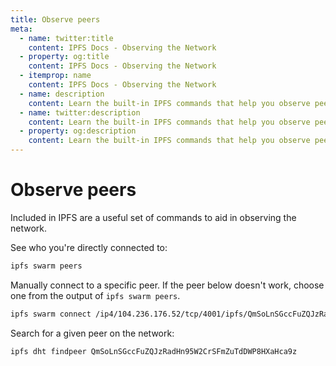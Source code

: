 ```yaml
---
title: Observe peers
meta:
  - name: twitter:title
    content: IPFS Docs - Observing the Network
  - property: og:title
    content: IPFS Docs - Observing the Network
  - itemprop: name
    content: IPFS Docs - Observing the Network
  - name: description
    content: Learn the built-in IPFS commands that help you observe peers on the network.
  - name: twitter:description
    content: Learn the built-in IPFS commands that help you observe peers on the network.
  - property: og:description
    content: Learn the built-in IPFS commands that help you observe peers on the network.
---
```


# Observe peers

Included in IPFS are a useful set of commands to aid in observing the network.

See who you're directly connected to:

```sh
ipfs swarm peers
```

Manually connect to a specific peer. If the peer below doesn't work, choose one from the output of `ipfs swarm peers`.

```sh
ipfs swarm connect /ip4/104.236.176.52/tcp/4001/ipfs/QmSoLnSGccFuZQJzRadHn95W2CrSFmZuTdDWP8HXaHca9z
```

Search for a given peer on the network:

```sh
ipfs dht findpeer QmSoLnSGccFuZQJzRadHn95W2CrSFmZuTdDWP8HXaHca9z
```
